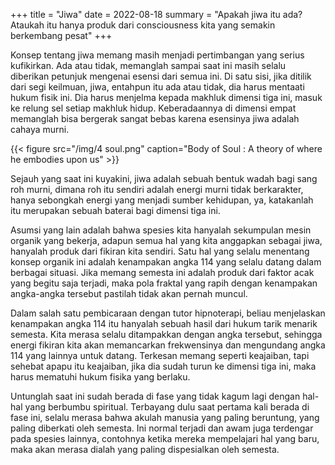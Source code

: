 +++
title = "Jiwa"
date = 2022-08-18
summary = "Apakah jiwa itu ada? Ataukah itu hanya produk dari consciousness kita yang semakin berkembang pesat"
+++

Konsep tentang jiwa memang masih menjadi pertimbangan yang serius kufikirkan. Ada atau tidak, memanglah sampai saat ini masih selalu diberikan petunjuk mengenai esensi dari semua ini. Di satu sisi, jika ditilik dari segi keilmuan, jiwa, entahpun itu ada atau tidak, dia harus mentaati hukum fisik ini. Dia harus menjelma kepada makhluk dimensi tiga ini, masuk ke relung sel setiap makhluk hidup. Keberadaannya di dimensi empat memanglah bisa bergerak sangat bebas karena esensinya jiwa adalah cahaya murni.

{{< figure src="/img/4 soul.png" caption="Body of Soul : A theory of where he embodies upon us" >}}

Sejauh yang saat ini kuyakini, jiwa adalah sebuah bentuk wadah bagi sang roh murni, dimana roh itu sendiri adalah energi murni tidak berkarakter, hanya sebongkah energi yang menjadi sumber kehidupan, ya, katakanlah itu merupakan sebuah baterai bagi dimensi tiga ini.

Asumsi yang lain adalah bahwa spesies kita hanyalah sekumpulan mesin organik yang bekerja, adapun semua hal yang kita anggapkan sebagai jiwa, hanyalah produk dari fikiran kita sendiri. Satu hal yang selalu menentang konsep organik ini adalah kenampakan angka 114 yang selalu datang dalam berbagai situasi. Jika memang semesta ini adalah produk dari faktor acak yang begitu saja terjadi, maka pola fraktal yang rapih dengan kenampakan angka-angka tersebut pastilah tidak akan pernah muncul.

Dalam salah satu pembicaraan dengan tutor hipnoterapi, beliau menjelaskan kenampakan angka 114 itu hanyalah sebuah hasil dari hukum tarik menarik semesta. Kita merasa selalu ditampakkan dengan angka tersebut, sehingga energi fikiran kita akan memancarkan frekwensinya dan mengundang angka 114 yang lainnya untuk datang. Terkesan memang seperti keajaiban, tapi sehebat apapu itu keajaiban, jika dia sudah turun ke dimensi tiga ini, maka harus mematuhi hukum fisika yang berlaku.

Untunglah saat ini sudah berada di fase yang tidak kagum lagi dengan hal-hal yang berbumbu spiritual. Terbayang dulu saat pertama kali berada di fase ini, selalu merasa bahwa akulah manusia yang paling beruntung, yang paling diberkati oleh semesta. Ini normal terjadi dan awam juga terdengar pada spesies lainnya, contohnya ketika mereka mempelajari hal yang baru, maka akan merasa dialah yang paling dispesialkan oleh semesta.